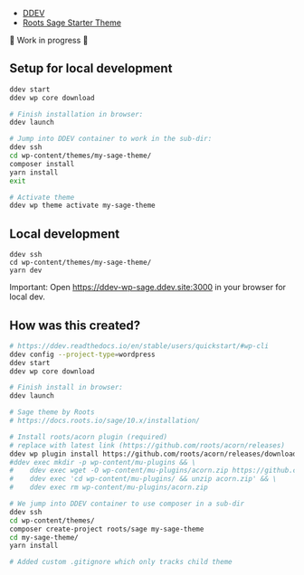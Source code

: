 
- [DDEV](https://ddev.readthedocs.io/en/latest/)
- [Roots Sage Starter Theme](https://github.com/roots/sage)

🚧 Work in progress 🚧

## Setup for local development

```bash
ddev start
ddev wp core download

# Finish installation in browser:
ddev launch

# Jump into DDEV container to work in the sub-dir:
ddev ssh
cd wp-content/themes/my-sage-theme/
composer install
yarn install
exit

# Activate theme
ddev wp theme activate my-sage-theme
```

## Local development

```
ddev ssh
cd wp-content/themes/my-sage-theme/
yarn dev
```

Important: Open https://ddev-wp-sage.ddev.site:3000 in your browser for local dev.

## How was this created?

```bash
# https://ddev.readthedocs.io/en/stable/users/quickstart/#wp-cli
ddev config --project-type=wordpress
ddev start
ddev wp core download

# Finish install in browser:
ddev launch

# Sage theme by Roots
# https://docs.roots.io/sage/10.x/installation/

# Install roots/acorn plugin (required)
# replace with latest link (https://github.com/roots/acorn/releases)
ddev wp plugin install https://github.com/roots/acorn/releases/download/v2.1.2/acorn-v2.1.2-php-8.0.zip --activate
#ddev exec mkdir -p wp-content/mu-plugins && \
#    ddev exec wget -O wp-content/mu-plugins/acorn.zip https://github.com/roots/acorn/releases/download/v2.1.2/acorn-v2.1.2-php-8.0.zip && \
#    ddev exec 'cd wp-content/mu-plugins/ && unzip acorn.zip' && \
#    ddev exec rm wp-content/mu-plugins/acorn.zip

# We jump into DDEV container to use composer in a sub-dir
ddev ssh
cd wp-content/themes/
composer create-project roots/sage my-sage-theme
cd my-sage-theme/
yarn install

# Added custom .gitignore which only tracks child theme
```